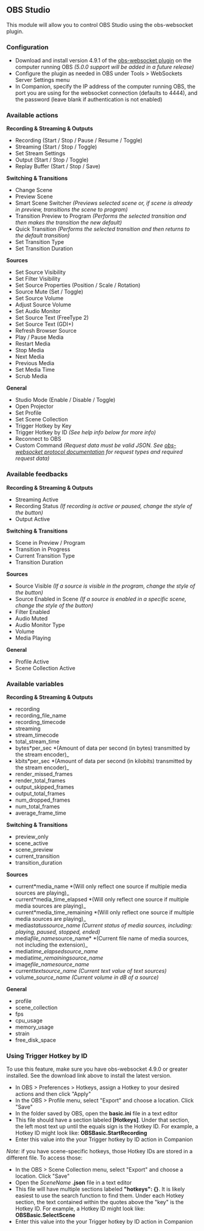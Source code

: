 ## OBS Studio

This module will allow you to control OBS Studio using the obs-websocket plugin.

### Configuration

- Download and install version 4.9.1 of the [obs-websocket plugin](https://github.com/obsproject/obs-websocket/releases/tag/4.9.1) on the computer running OBS _(5.0.0 support will be added in a future release)_
- Configure the plugin as needed in OBS under Tools > WebSockets Server Settings menu
- In Companion, specify the IP address of the computer running OBS, the port you are using for the websocket connection (defaults to 4444), and the password (leave blank if authentication is not enabled)

### Available actions

**Recording & Streaming & Outputs**

- Recording (Start / Stop / Pause / Resume / Toggle)
- Streaming (Start / Stop / Toggle)
- Set Stream Settings
- Output (Start / Stop / Toggle)
- Replay Buffer (Start / Stop / Save)

**Switching & Transitions**

- Change Scene
- Preview Scene
- Smart Scene Switcher _(Previews selected scene or, if scene is already in preview, transitions the scene to program)_
- Transition Preview to Program _(Performs the selected transition and then makes the transition the new default)_
- Quick Transition _(Performs the selected transition and then returns to the default transition)_
- Set Transition Type
- Set Transition Duration

**Sources**

- Set Source Visibility
- Set Filter Visibility
- Set Source Properties (Position / Scale / Rotation)
- Source Mute (Set / Toggle)
- Set Source Volume
- Adjust Source Volume
- Set Audio Monitor
- Set Source Text (FreeType 2)
- Set Source Text (GDI+)
- Refresh Browser Source
- Play / Pause Media
- Restart Media
- Stop Media
- Next Media
- Previous Media
- Set Media Time
- Scrub Media

**General**

- Studio Mode (Enable / Disable / Toggle)
- Open Projector
- Set Profile
- Set Scene Collection
- Trigger Hotkey by Key
- Trigger Hotkey by ID _(See help info below for more info)_
- Reconnect to OBS
- Custom Command _(Request data must be valid JSON. See [obs-websocket protocol documentation](https://github.com/obsproject/obs-websocket/blob/4.x-current/docs/generated/protocol.md) for request types and required request data)_

### Available feedbacks

**Recording & Streaming & Outputs**

- Streaming Active
- Recording Status _(If recording is active or paused, change the style of the button)_
- Output Active

**Switching & Transitions**

- Scene in Preview / Program
- Transition in Progress
- Current Transition Type
- Transition Duration

**Sources**

- Source Visible _(If a source is visible in the program, change the style of the button)_
- Source Enabled in Scene _(If a source is enabled in a specific scene, change the style of the button)_
- Filter Enabled
- Audio Muted
- Audio Monitor Type
- Volume
- Media Playing

**General**

- Profile Active
- Scene Collection Active

### Available variables

**Recording & Streaming & Outputs**

- recording
- recording_file_name
- recording_timecode
- streaming
- stream_timecode
- total_stream_time
- bytes*per_sec *(Amount of data per second (in bytes) transmitted by the stream encoder)\_
- kbits*per_sec *(Amount of data per second (in kilobits) transmitted by the stream encoder)\_
- render_missed_frames
- render_total_frames
- output_skipped_frames
- output_total_frames
- num_dropped_frames
- num_total_frames
- average_frame_time

**Switching & Transitions**

- preview_only
- scene_active
- scene_preview
- current_transition
- transition_duration

**Sources**

- current*media_name *(Will only reflect one source if multiple media sources are playing)\_
- current*media_time_elapsed *(Will only reflect one source if multiple media sources are playing)\_
- current*media_time_remaining *(Will only reflect one source if multiple media sources are playing)\_
- media*status*_source_name_ _(Current status of media sources, including: playing, paused, stopped, ended)_
- media*file_name*source_name\* \*(Current file name of media sources, not including the extension)\_
- media*time_elapsed*_source_name_
- media*time_remaining*_source_name_
- image*file_name*_source_name_
- current*text*_source_name_ _(Current text value of text sources)_
- volume\__source_name_ _(Current volume in dB of a source)_

**General**

- profile
- scene_collection
- fps
- cpu_usage
- memory_usage
- strain
- free_disk_space

### Using Trigger Hotkey by ID

To use this feature, make sure you have obs-websocket 4.9.0 or greater installed. See the download link above to install the latest version.

- In OBS > Preferences > Hotkeys, assign a Hotkey to your desired actions and then click "Apply"
- In the OBS > Profile menu, select "Export" and choose a location. Click "Save"
- In the folder saved by OBS, open the **basic.ini** file in a text editor
- This file should have a section labeled **[Hotkeys]**. Under that section, the left most text up until the equals sign is the Hotkey ID. For example, a Hotkey ID might look like: **OBSBasic.StartRecording**
- Enter this value into the your Trigger hotkey by ID action in Companion

_Note:_ if you have scene-specific hotkeys, those Hotkey IDs are stored in a different file. To access those:

- In the OBS > Scene Collection menu, select "Export" and choose a location. Click "Save"
- Open the _SceneName_ **.json** file in a text editor
- This file will have multiple sections labeled **"hotkeys": {}**. It is likely easiest to use the search function to find them. Under each Hotkey section, the text contained within the quotes above the "key" is the Hotkey ID. For example, a Hotkey ID might look like: **OBSBasic.SelectScene**
- Enter this value into the your Trigger hotkey by ID action in Companion
